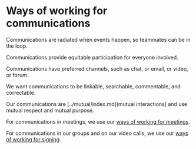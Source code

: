 # Ways of working for communications

Communications are radiated when events happen, so teammates can be in the loop.

Communications provide equitable participation for everyone involved.

Communications have preferred channels, such as chat, or email, or video, or forum.

We want communications to be linkable, searchable, commentable, and correctable.

Our communications are [../mutual/index.md](mutual interactions] and use mutual respect and mutual purpose.

For communications in meetings, we use our [ways of working for meetings](../signing/index.md).

For communications in our groups and on our video calls, we use our [ways of working for signing](../signing/index.md).

